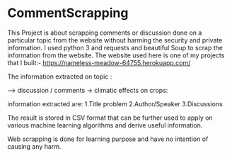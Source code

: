 # CommentScrapping
This Project is about scrapping comments or discussion done on a particular topic from the website without harming the security and private information. I used python 3 and requests and beautiful Soup to scrap the information from the website. The website used here is one of my projects that I built:- https://nameless-meadow-64755.herokuapp.com/


The information extracted on topic :

--> discussion / comments -> climatic effects on crops:

information extracted are:
1.Title problem 
2.Author/Speaker
3.Discussions

The result is stored in CSV format that can be further used to apply on various machine learning algorithms and derive useful information.

Web scrapping is done for learning purpose and have no intention of causing any harm.
